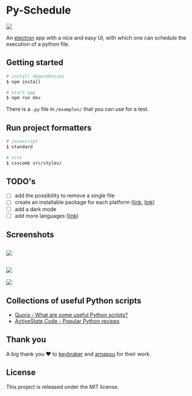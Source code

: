 # Py-Schedule

![](https://imgur.com/sOpXXwy.png)

An [electron](https://electronjs.org/) app with a nice and easy UI, with which one can schedule the execution of a python file.

## Getting started
```bash
# install dependencies
$ npm install

# start app
$ npm run dev
```
There is a `.py` file in `/examples/` that you can use for a test.

## Run project formatters
```bash
# javascript
$ standard

# scss
$ csscomb src/styles/
```

## TODO's
* [ ] add the possibility to remove a single file
* [ ] create an installable package for each platform ([link](https://github.com/electron-userland/electron-packager), [link](https://www.electron.build/code-signing#where-to-buy-code-signing-certificate))
* [ ] add a dark mode
* [ ] add more languages ([link](https://github.com/arnapou/jqcron/tree/master/src))

## Screenshots
![](https://imgur.com/8tCW1ux.png)
---
![](https://imgur.com/m4r9hkv.png)
---
![](https://imgur.com/RfYZda0.png)

## Collections of useful Python scripts
- [Quora - What are some useful Python scripts?](https://www.quora.com/What-are-some-useful-Python-scripts)
- [ActiveState Code - Popular Python recipes](https://code.activestate.com/recipes/langs/python/?query_start=1)

## Thank you
A big thank you ❤️ to [keybraker](https://github.com/keybraker/Python-GUI-with-electron) and [arnapou](http://jqcron.arnapou.net/demo/) for their work.

## License
This project is released under the MIT license.
